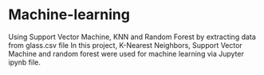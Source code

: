 # Machine-learning
Using Support Vector Machine, KNN and Random Forest by extracting data from glass.csv file
In this project, K-Nearest Neighbors, Support Vector Machine and random forest were used for machine learning via Jupyter ipynb file.
